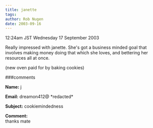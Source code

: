 ```yaml
---
title: janette
tags: 
author: Rob Nugen
date: 2003-09-16
---
```


<p class=date>12:24am JST Wednesday 17 September 2003</p>

<p>Really impressed with janette.  She's got a business minded goal
that involves making money doing that which she loves, and bettering
her resources all at once.</p>

<p>(new oven paid for by baking cookies)</p>

###comments

<p><b>Name:</b> j

<p><b>Email:</b> dreamon412@ *redacted*

<p><b>Subject:</b> cookiemindedness

<p><b>Comment:</b>
<br>thanks mate

